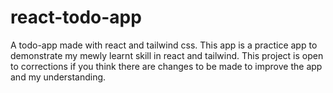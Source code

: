 # react-todo-app
A todo-app made with react and tailwind css.
This app is a practice app to demonstrate my mewly learnt skill in react and tailwind.
This project is open to corrections if you think there are changes to be made to improve the app and my understanding.
